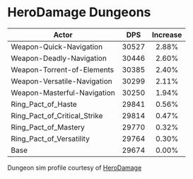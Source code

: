 # HeroDamage Dungeons
| Actor | DPS | Increase |
|---|:---:|:---:|
|Weapon-Quick-Navigation|30527|2.88%|
|Weapon-Deadly-Navigation|30446|2.60%|
|Weapon-Torrent-of-Elements|30385|2.40%|
|Weapon-Versatile-Navigation|30299|2.11%|
|Weapon-Masterful-Navigation|30250|1.94%|
|Ring_Pact_of_Haste|29841|0.56%|
|Ring_Pact_of_Critical_Strike|29814|0.47%|
|Ring_Pact_of_Mastery|29770|0.32%|
|Ring_Pact_of_Versatility|29764|0.30%|
|Base|29674|0.00%|

 Dungeon sim profile courtesy of [HeroDamage](https://www.herodamage.com/)